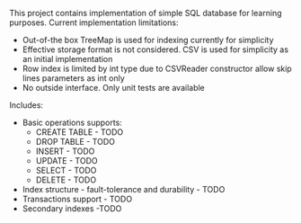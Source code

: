 This project contains implementation of simple SQL database for learning purposes. Current implementation
limitations:
* Out-of-the box TreeMap is used for indexing currently for simplicity
* Effective storage format is not considered. CSV is used for simplicity as an initial implementation
* Row index is limited by int type due to CSVReader constructor allow skip lines parameters as int only
* No outside interface. Only unit tests are available

Includes:
* Basic operations supports:
  * CREATE TABLE - TODO
  * DROP TABLE - TODO
  * INSERT - TODO
  * UPDATE - TODO
  * SELECT - TODO
  * DELETE - TODO
* Index structure - fault-tolerance and durability - TODO
* Transactions support - TODO
* Secondary indexes -TODO